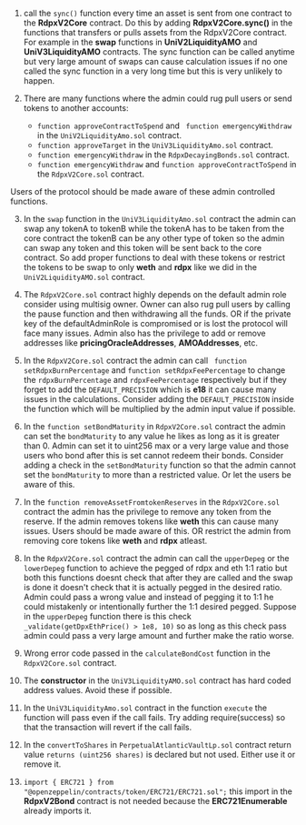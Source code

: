 1. call the ```sync()``` function every time an asset is sent from one contract to the **RdpxV2Core** contract.
   Do this by adding **RdpxV2Core.sync()** in the functions that transfers or pulls assets from the RdpxV2Core contract. For example in the **swap** functions in **UniV2LiquidityAMO** and **UniV3LiquidityAMO** contracts. The sync function can be called anytime but very large amount of swaps can cause calculation issues if no one called the sync function in a very long time but this is very unlikely to happen.


2. There are many functions where the admin could rug pull users or send tokens to another accounts:
     * ```function approveContractToSpend``` and ``` function emergencyWithdraw``` in the ```UniV2LiquidityAmo.sol``` contract.
     * ```function approveTarget``` in the ```UniV3LiquidityAmo.sol``` contract.
     * ```function emergencyWithdraw``` in the ```RdpxDecayingBonds.sol``` contract.
     * ```function emergencyWithdraw``` and ```function approveContractToSpend``` in the  ```RdpxV2Core.sol``` contract.

Users of the protocol should be made aware of these admin controlled functions.

3. In the ```swap``` function in the ```UniV3LiquidityAmo.sol``` contract the admin can swap any tokenA to tokenB while the tokenA has to be taken from the core contract the tokenB can be any other type of token so the admin can swap any token and this token will be sent back to the core contract. So add proper functions to deal with these tokens or restrict the tokens to be swap to only **weth** and **rdpx** like we did in the ```UniV2LiquidityAMO.sol``` contract.

4. The ```RdpxV2Core.sol``` contract highly depends on the default admin role consider using multisig owner. Owner can also rug pull users by calling the pause function and then withdrawing all the funds.
OR if the private key of the defaultAdminRole is compromised or is lost the protocol will face many issues.
Admin also has the privilege to add or remove addresses like **pricingOracleAddresses**, **AMOAddresses**, etc. 

5. In the ```RdpxV2Core.sol``` contract the admin can call ``` function setRdpxBurnPercentage``` and ```function setRdpxFeePercentage``` to change the ```rdpxBurnPercentage``` and ```rdpxFeePercentage``` respectively but if they forget to add the ```DEFAULT_PRECISION``` which is **e18** it can cause many issues in the calculations.
Consider adding the ```DEFAULT_PRECISION``` inside the function which will be multiplied by the admin input value if possible. 

6. In the ```function setBondMaturity``` in ```RdpxV2Core.sol``` contract the admin can set the ```bondMaturity``` to any value he likes as long as it is greater than 0. Admin can set it to uint256 max or a very large value and those users who bond after this is set cannot redeem their bonds.
Consider adding a check in the ```setBondMaturity``` function so that the admin cannot set the ```bondMaturity``` to more than a restricted value.
Or let the users be aware of this.

7. In the ```function removeAssetFromtokenReserves``` in the ```RdpxV2Core.sol``` contract the admin has the privilege to remove any token from the reserve. If the admin removes tokens like **weth** this can cause many issues. 
Users should be made aware of this. OR restrict the admin from removing core tokens like **weth** and **rdpx** atleast.   

8. In the ```RdpxV2Core.sol``` contract the admin can call the ```upperDepeg``` or the ```lowerDepeg``` function to achieve the pegged of rdpx and eth 1:1 ratio but both this functions doesnt check that after they are called and the swap is done it doesn't check that it is actually pegged in the desired ratio. Admin could pass a wrong value and instead of pegging it to 1:1 he could mistakenly or intentionally further the 1:1 desired pegged.
Suppose in the ```upperDepeg``` function there is this check ```_validate(getDpxEthPrice() > 1e8, 10)``` so as long as this check pass admin could pass a very large amount and further make the ratio worse.

9. Wrong error code passed in the ```calculateBondCost``` function in the ```RdpxV2Core.sol``` contract.

10. The **constructor** in the ```UniV3LiquidityAMO.sol``` contract has hard coded address values. Avoid these if possible.

11. In the ```UniV3LiquidityAmo.sol``` contract in the function ```execute``` the function will pass even if the call fails. Try adding require(success) so that the transaction will revert if the call fails.

12. In the ```convertToShares``` in ```PerpetualAtlanticVaultLp.sol``` contract return value ```returns (uint256 shares)``` is declared but not used. Either use it or remove it.

13. ```import { ERC721 } from "@openzeppelin/contracts/token/ERC721/ERC721.sol";``` this import in the **RdpxV2Bond** contract is not needed because the **ERC721Enumerable** already imports it.
